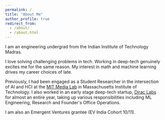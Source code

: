 ```yaml
---
permalink: /
title: "About Me"
author_profile: true
redirect_from: 
  - /about/
  - /about.html
---
```


I am an engineering undergrad from the Indian Institute of Technology Madras. 

I love solving challenging problems in tech. Working in deep-tech genuinely excites me for the same reason. 
My interest in math and machine learning drives my career choices of late. 

Previously, I had been engaged as a Student Researcher in the intersection of AI and HCI at the [MIT Media Lab](https://www.media.mit.edu/) in Massachusetts Institute of Technology. I also worked in an early stage deep-tech startup, [Dirac Labs](https://diraclabs.com) for almost an entire year, taking up various responsibilities including ML Engineering, Research and Founder's Office Operations.

I am also an Emergent Ventures grantee (EV India Cohort 10/11).


